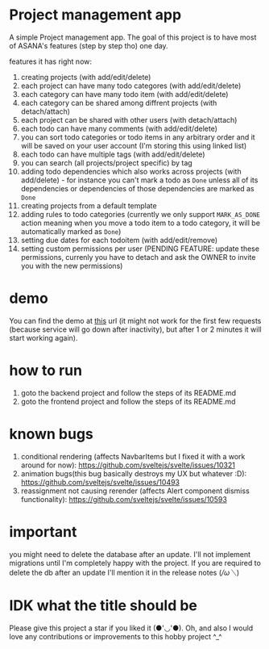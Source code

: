 # Project management app

A simple Project management app. The goal of this project is to have most of ASANA's features (step by step tho)
one day.

features it has right now:

1. creating projects (with add/edit/delete)
2. each project can have many todo categores (with add/edit/delete)
3. each category can have many todo item (with add/edit/delete)
4. each category can be shared among diffrent projects (with detach/attach)
5. each project can be shared with other users (with detach/attach)
6. each todo can have many comments (with add/edit/delete)
7. you can sort todo categories or todo items in any arbitrary order and it will be saved on your user account (I'm storing this using linked list)
8. each todo can have multiple tags (with add/edit/delete)
9. you can search (all projects/project specific) by tag
10. adding todo dependencies which also works across projects (with add/delete) - for instance you can't mark a todo as `Done` unless all of its dependencies or dependencies of those dependencies are marked as `Done`
11. creating projects from a default template
12. adding rules to todo categories (currently we only support `MARK_AS_DONE` action meaning when you move a todo item to a todo category, it will be automatically marked as `Done`)
13. setting due dates for each todoitem (with add/edit/remove)
14. setting custom permissions per user (PENDING FEATURE: update these permissions, currenly you have to detach and ask the OWNER to invite you with the new permissions)

# demo

You can find the demo at [this](https://todos-fohoov.vercel.app/) url (it might not work for the first few requests (because service will go down after inactivity), but after 1 or 2 minutes it will start working again).

# how to run

1. goto the backend project and follow the steps of its README.md
2. goto the frontend project and follow the steps of its README.md

# known bugs
1. conditional rendering (affects NavbarItems but I fixed it with a work around for now): https://github.com/sveltejs/svelte/issues/10321
2. animation bugs(this bug basically destroys my UX but whatever :D): https://github.com/sveltejs/svelte/issues/10493
3. reassignment not causing rerender (affects Alert component dismiss functionality): https://github.com/sveltejs/svelte/issues/10593
# important

you might need to delete the database after an update. I'll not implement migrations until I'm completely happy with the project. If you are required to delete the db after an update I'll mention it in the release notes (_/ω＼_)

# IDK what the title should be

Please give this project a star if you liked it (●'◡'●). Oh, and also I would love any contributions or improvements to this hobby project ^\_^
